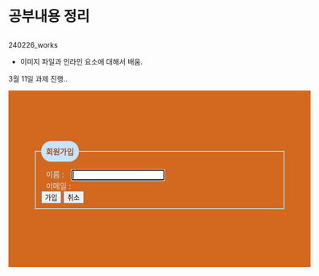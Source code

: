 # 공부내용 정리 

## 

240226_works
- 이미지 파일과 인라인 요소에 대해서 배움.

3월 11일 과제 진행..
<!DOCTYPE html>
<html lang="ko">
<head>
  <meta charset="utf-8">
  <title>formStyleEx</title>
  <style>
    body {
      margin: auto;
    }
    form {
      width: 500px; height: 250px;
      background-color: chocolate;
      margin: auto;
      padding: 100px 50px 0px 50px;
    }
    .name {
      font-size: 15px;
      font-weight: bold;
      padding: 10px;
      background-color: #c7e4fd;
      color: sienna;
      border-radius: 20px;
      margin-bottom: 10px;
    }
    label {
      color: #c7e4fd;
      font-size: 15px;
      margin: 10px;
    }
  </style>
</head>

<body>
  <form>
    <fieldset class="form">
      <legend class="name">회원가입</legend>
      <label for="userName">이름 : </label>
      <input type="text" id="user_name" autofocus> <br>
      <label for="userName">이메일 : </label> <br>
      <button type="submit">가입</button>
      <button type="submit">취소</button>
    </fieldset>
</body>
</html>
